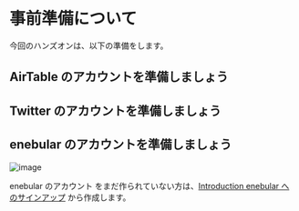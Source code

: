 # 事前準備について

今回のハンズオンは、以下の準備をします。

## AirTable のアカウントを準備しましょう

## Twitter のアカウントを準備しましょう

## enebular のアカウントを準備しましょう

![image](https://i.gyazo.com/2a321664c77d272e80ce5968620f4751.jpg)

enebular のアカウント をまだ作られていない方は、[Introduction enebular へのサインアップ](https://docs.enebular.com/ja/GetStarted/Introduction.html) から作成します。
